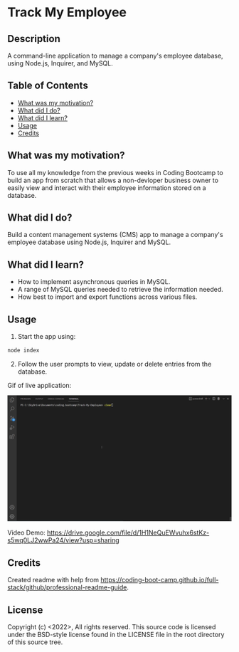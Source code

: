 # Track My Employee

## Description
A command-line application to manage a company's employee database, using Node.js, Inquirer, and MySQL.

## Table of Contents
- [What was my motivation?](#what-was-my-motivation)
- [What did I do?](#what-did-i-do)
- [What did I learn?](#what-did-i-learn)
- [Usage](#usage)
- [Credits](#credits)

## What was my motivation?
To use all my knowledge from the previous weeks in Coding Bootcamp to build an app from scratch that allows a non-devloper business owner to easily view and interact with their employee information stored on a database.

## What did I do?
Build a content management systems (CMS) app to manage a company's employee database using Node.js, Inquirer and MySQL.

## What did I learn?
- How to implement asynchronous queries in MySQL.
- A range of MySQL queries needed to retrieve the information needed.
- How best to import and export functions across various files.

## Usage
1) Start the app using:

```bash
node index
```

2) Follow the user prompts to view, update or delete entries from the database.

Gif of live application: 

![me](https://github.com/nxtera/track-my-employee/blob/main/public/images/track-my-employee.gif)

Video Demo: 
https://drive.google.com/file/d/1H1NeQuEWvuhx6stKz-s5wq0LJ2wwPa24/view?usp=sharing

## Credits
Created readme with help from https://coding-boot-camp.github.io/full-stack/github/professional-readme-guide.


## License
Copyright (c) <2022>, <Ashleigh>
All rights reserved.
This source code is licensed under the BSD-style license found in the
LICENSE file in the root directory of this source tree. 
